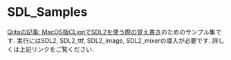 # SDL_Samples

[Qiitaの記事: MacOS版CLionでSDL2を使う際の覚え書き](https://qiita.com/hisatake-chuo/items/5c49dd38f92bab408994)のためのサンプル集です. 
実行にはSDL2, SDL2_ttf, SDL2_image, SDL2_mixerの導入が必要です. 
詳しくは上記リンクをご覧ください. 
